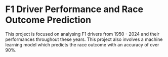 # F1 Driver Performance and Race Outcome Prediction

This project is focused on analysing F1 drivers from 1950 - 2024 and their performances throughout these years.
This project also involves a machine learning model which predicts the race outcome with an accuracy of over 90%.
